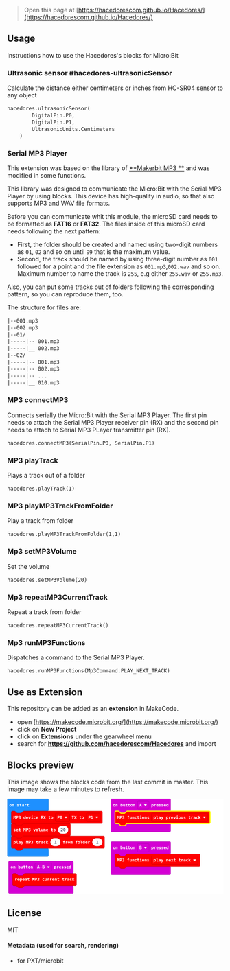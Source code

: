 
> Open this page at [https://hacedorescom.github.io/Hacedores/](https://hacedorescom.github.io/Hacedores/)

## Usage

Instructions how to use the Hacedores's blocks for Micro:Bit

### Ultrasonic sensor #hacedores-ultrasonicSensor

Calculate the distance either centimeters or inches from HC-SR04 sensor to any object

```sig
hacedores.ultrasonicSensor(
        DigitalPin.P0,
        DigitalPin.P1,
        UltrasonicUnits.Centimeters
    )
```
### Serial MP3 Player 

This extension was based on the library of [**Makerbit MP3 **](https://github.com/1010Technologies/pxt-makerbit-mp3) and was modified in some functions.

This library was designed to communicate the Micro:Bit with the Serial MP3 Player by using blocks. This device has high-quality in audio, so that also supports MP3 and WAV file formats.

Before you can communicate whit this module, the microSD card needs to be formatted as **FAT16** or **FAT32**. The files inside of this microSD card needs following the next pattern:

- First, the folder should be created and named using two-digit numbers as `01`, `02` and so on until `99` that is the maximum value.
- Second, the track should be named by using three-digit number as `001` followed for a point and the file extension as `001.mp3`,`002.wav` and so on. Maximum number to name the track is `255`, e.g either `255.wav` or `255.mp3`.

Also, you can put some tracks out of folders following the corresponding pattern, so you can reproduce them, too. 

The structure for files are:
```
|--001.mp3       
|--002.mp3
|--01/
|-----|-- 001.mp3
|-----|__ 002.mp3
|--02/
|-----|-- 001.mp3
|-----|-- 002.mp3
|-----|-- ...
|-----|__ 010.mp3
```
### MP3 connectMP3

Connects serially the Micro:Bit with the Serial MP3 Player. The first pin needs to attach the Serial MP3 Player receiver pin (RX) and the second pin needs to attach to Serial MP3 PLayer transmitter pin (RX).
```
hacedores.connectMP3(SerialPin.P0, SerialPin.P1)
```

### MP3 playTrack

Plays a track out of a folder

```
hacedores.playTrack(1)
```
### MP3 playMP3TrackFromFolder

Play a track from folder

```
hacedores.playMP3TrackFromFolder(1,1)
```
### Mp3 setMP3Volume

Set the volume

```
hacedores.setMP3Volume(20)
```
### Mp3 repeatMP3CurrentTrack

Repeat a track from folder

```
hacedores.repeatMP3CurrentTrack()
```
### Mp3 runMP3Functions

Dispatches a command to the Serial MP3 Player.

```
hacedores.runMP3Functions(Mp3Command.PLAY_NEXT_TRACK)
```

## Use as Extension

This repository can be added as an **extension** in MakeCode.

* open [https://makecode.microbit.org/](https://makecode.microbit.org/)
* click on **New Project**
* click on **Extensions** under the gearwheel menu
* search for **https://github.com/hacedorescom/Hacedores** and import

## Blocks preview

This image shows the blocks code from the last commit in master.
This image may take a few minutes to refresh.

![A rendered view of the blocks](https://github.com/hacedorescom/Hacedores/raw/master/.github/makecode/blocks.png)

## License

MIT

#### Metadata (used for search, rendering)

* for PXT/microbit
